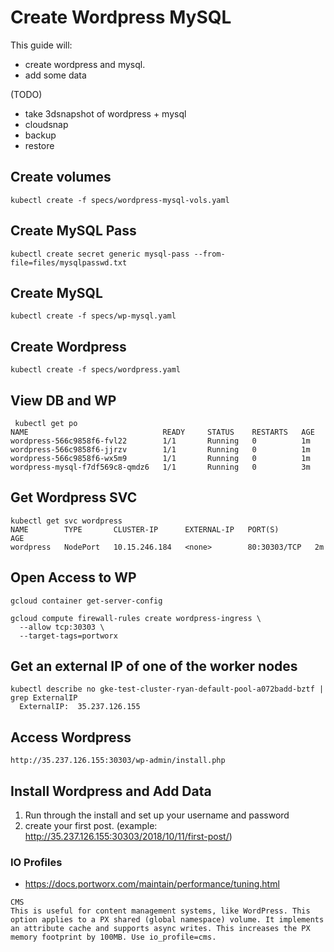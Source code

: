 # Create Wordpress MySQL

This guide will: 

- create wordpress and mysql.
- add some data

(TODO)
- take 3dsnapshot of wordpress + mysql
- cloudsnap
- backup
- restore

## Create volumes

`kubectl create -f specs/wordpress-mysql-vols.yaml`

## Create MySQL Pass

`kubectl create secret generic mysql-pass --from-file=files/mysqlpasswd.txt`

## Create MySQL

`kubectl create -f specs/wp-mysql.yaml`

## Create Wordpress

`kubectl create -f specs/wordpress.yaml`

## View DB and WP

```
 kubectl get po
NAME                              READY     STATUS    RESTARTS   AGE
wordpress-566c9858f6-fvl22        1/1       Running   0          1m
wordpress-566c9858f6-jjrzv        1/1       Running   0          1m
wordpress-566c9858f6-wx5m9        1/1       Running   0          1m
wordpress-mysql-f7df569c8-qmdz6   1/1       Running   0          3m
```

## Get Wordpress SVC
```
kubectl get svc wordpress
NAME        TYPE       CLUSTER-IP      EXTERNAL-IP   PORT(S)        AGE
wordpress   NodePort   10.15.246.184   <none>        80:30303/TCP   2m
```

## Open Access to WP

```
gcloud container get-server-config

gcloud compute firewall-rules create wordpress-ingress \
  --allow tcp:30303 \
  --target-tags=portworx
```

## Get an external IP of one of the worker nodes
```
kubectl describe no gke-test-cluster-ryan-default-pool-a072badd-bztf | grep ExternalIP
  ExternalIP:  35.237.126.155
```

## Access Wordpress
```
http://35.237.126.155:30303/wp-admin/install.php
```

## Install Wordpress and Add Data

1. Run through the install and set up your username and password
2. create your first post. (example: http://35.237.126.155:30303/2018/10/11/first-post/)


### IO Profiles
- https://docs.portworx.com/maintain/performance/tuning.html

```
CMS
This is useful for content management systems, like WordPress. This option applies to a PX shared (global namespace) volume. It implements an attribute cache and supports async writes. This increases the PX memory footprint by 100MB. Use io_profile=cms.
```
